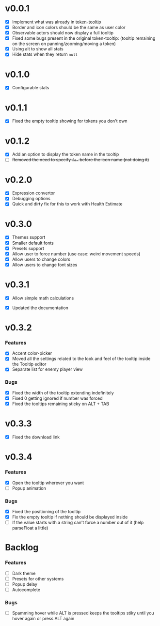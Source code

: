 # v0.0.1
- [x] Implement what was already in [token-tooltip](https://github.com/Sky-Captain-13/foundry/tree/master/token-tooltip)
- [x] Border and icon colors should be the same as user color
- [x] Observable actors should now display a full tooltip
- [x] Fixed some bugs present in the original token-tooltip: (tooltip remaining on the screen on panning/zooming/moving a token)
- [x] Using alt to show all stats 
- [x] Hide stats when they return `null`

# v0.1.0
- [x] Configurable stats

# v0.1.1
- [x] Fixed the empty tooltip showing for tokens you don't own

# v0.1.2
- [x] Add an option to display the token name in the tooltip
- [ ] ~~Removed the need to specify `fa-` before the icon name (not doing it)~~

# v0.2.0
- [x] Expression convertor
- [x] Debugging options
- [x] Quick and dirty fix for this to work with Health Estimate

# v0.3.0
- [x] Themes support
- [x] Smaller default fonts
- [x] Presets support
- [x] Allow user to force number (use case: weird movement speeds)
- [x] Allow users to change colors
- [x] Allow users to change font sizes

# v0.3.1
- [x] Allow simple math calculations
- [x] Updated the documentation


# v0.3.2
### Features
- [x] Accent color-picker
- [x] Moved all the settings related to the look and feel of the tooltip inside the Tooltip editor
- [x] Separate list for enemy player view

### Bugs
- [x] Fixed the width of the tooltip extending indefinitely
- [x] Fixed 0 getting ignored if number was forced
- [x] Fixed the tooltips remaining sticky on ALT + TAB

# v0.3.3
- [x] Fixed the download link

# v0.3.4
### Features
- [x] Open the tooltip wherever you want
- [ ] Popup animation

### Bugs
- [x] Fixed the positioning of the tooltip
- [x] Fix the empty tooltip if nothing should be displayed inside
- [ ] If the value starts with a string can't force a number out of it (help parseFloat a little)

# Backlog
### Features
- [ ] Dark theme
- [ ] Presets for other systems
- [ ] Popup delay
- [ ] Autocomplete

### Bugs
- [ ] Spamming hover while ALT is pressed keeps the tooltips stiky until you hover again or press ALT again
